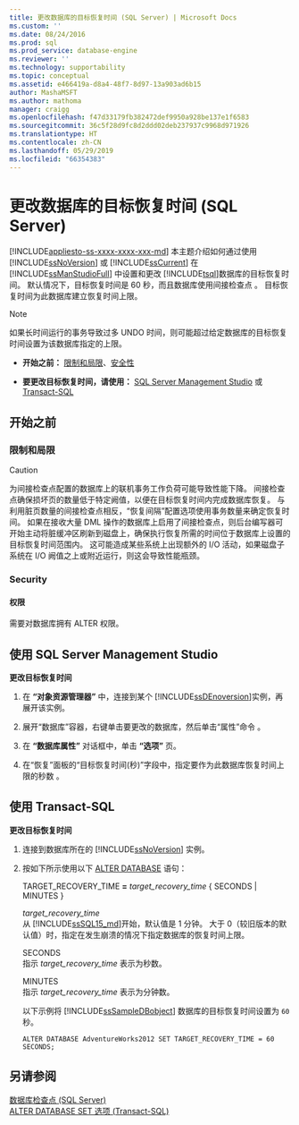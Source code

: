 ```yaml
---
title: 更改数据库的目标恢复时间 (SQL Server) | Microsoft Docs
ms.custom: ''
ms.date: 08/24/2016
ms.prod: sql
ms.prod_service: database-engine
ms.reviewer: ''
ms.technology: supportability
ms.topic: conceptual
ms.assetid: e466419a-d8a4-48f7-8d97-13a903ad6b15
author: MashaMSFT
ms.author: mathoma
manager: craigg
ms.openlocfilehash: f47d33179fb382472def9950a928be137e1f6583
ms.sourcegitcommit: 36c5f28d9fc8d2ddd02deb237937c9968d971926
ms.translationtype: HT
ms.contentlocale: zh-CN
ms.lasthandoff: 05/29/2019
ms.locfileid: "66354383"
---
```

# <a name="change-the-target-recovery-time-of-a-database-sql-server"></a>更改数据库的目标恢复时间 (SQL Server)
[!INCLUDE[appliesto-ss-xxxx-xxxx-xxx-md](../../includes/appliesto-ss-xxxx-xxxx-xxx-md.md)]
  本主题介绍如何通过使用 [!INCLUDE[ssNoVersion](../../includes/ssnoversion-md.md)] 或 [!INCLUDE[ssCurrent](../../includes/sscurrent-md.md)] 在 [!INCLUDE[ssManStudioFull](../../includes/ssmanstudiofull-md.md)] 中设置和更改 [!INCLUDE[tsql](../../includes/tsql-md.md)]数据库的目标恢复时间。 默认情况下，目标恢复时间是 60 秒，而且数据库使用间接检查点  。 目标恢复时间为此数据库建立恢复时间上限。  
  
> [!NOTE]  
>  如果长时间运行的事务导致过多 UNDO 时间，则可能超过给定数据库的目标恢复时间设置为该数据库指定的上限。  
  
-   **开始之前：** [限制和局限](#Restrictions)、[安全性](#Security)  
  
-   **要更改目标恢复时间，请使用：** [SQL Server Management Studio](#SSMSProcedure) 或 [Transact-SQL](#TsqlProcedure)  
  
##  <a name="BeforeYouBegin"></a> 开始之前  
  
###  <a name="Restrictions"></a> 限制和局限 
  
> [!CAUTION]  
>  为间接检查点配置的数据库上的联机事务工作负荷可能导致性能下降。 间接检查点确保损坏页的数量低于特定阙值，以便在目标恢复时间内完成数据库恢复。 与利用脏页数量的间接检查点相反，“恢复间隔”配置选项使用事务数量来确定恢复时间。 如果在接收大量 DML 操作的数据库上启用了间接检查点，则后台编写器可开始主动将脏缓冲区刷新到磁盘上，确保执行恢复所需的时间位于数据库上设置的目标恢复时间范围内。 这可能造成某些系统上出现额外的 I/O 活动，如果磁盘子系统在 I/O 阙值之上或附近运行，则这会导致性能瓶颈。  
  
###  <a name="Security"></a> Security  
  
####  <a name="Permissions"></a> 权限  
 需要对数据库拥有 ALTER 权限。  
  
##  <a name="SSMSProcedure"></a> 使用 SQL Server Management Studio  
 **更改目标恢复时间**  
  
1.  在 **“对象资源管理器”** 中，连接到某个 [!INCLUDE[ssDEnoversion](../../includes/ssdenoversion-md.md)]实例，再展开该实例。  
  
2.  展开“数据库”容器，右键单击要更改的数据库，然后单击“属性”命令   。  
  
3.  在 **“数据库属性”** 对话框中，单击 **“选项”** 页。  
  
4.  在“恢复”面板的“目标恢复时间(秒)”字段中，指定要作为此数据库恢复时间上限的秒数   。  
  
##  <a name="TsqlProcedure"></a> 使用 Transact-SQL  
 **更改目标恢复时间**  
  
1.  连接到数据库所在的 [!INCLUDE[ssNoVersion](../../includes/ssnoversion-md.md)] 实例。  
  
2.  按如下所示使用以下 [ALTER DATABASE](../../t-sql/statements/alter-database-transact-sql-set-options.md) 语句：  
  
     TARGET_RECOVERY_TIME **=** _target_recovery_time_ { SECONDS | MINUTES }  
  
     *target_recovery_time*  
     从 [!INCLUDE[ssSQL15_md](../../includes/sssql15-md.md)]开始，默认值是 1 分钟。 大于 0（较旧版本的默认值）时，指定在发生崩溃的情况下指定数据库的恢复时间上限。  
  
     SECONDS  
     指示 *target_recovery_time* 表示为秒数。  
  
     MINUTES  
     指示 *target_recovery_time* 表示为分钟数。  
  
     以下示例将 [!INCLUDE[ssSampleDBobject](../../includes/sssampledbobject-md.md)] 数据库的目标恢复时间设置为 `60` 秒。  
  
    ```  
    ALTER DATABASE AdventureWorks2012 SET TARGET_RECOVERY_TIME = 60 SECONDS;  
    ```  
  
## <a name="see-also"></a>另请参阅  
 [数据库检查点 (SQL Server)](../../relational-databases/logs/database-checkpoints-sql-server.md)   
 [ALTER DATABASE SET 选项 (Transact-SQL)](../../t-sql/statements/alter-database-transact-sql-set-options.md)  
  
  
